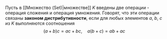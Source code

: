 Пусть в [[Множество (Set)|множестве]] $K$ введены две операции - операция сложения и операция умножения. Говорят, что эти операции связаны **законом дистрибутивности**, если для любых элементов $a$, $b$, $c$ из $K$ выполняются соотношения$$(a+b)c=ac+bc,\quad a(b+c)=ab+ac$$